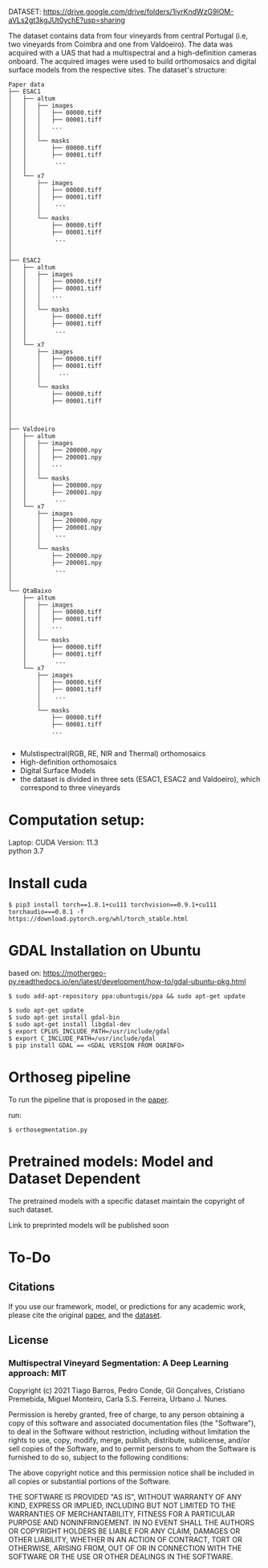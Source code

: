 
DATASET: https://drive.google.com/drive/folders/1iyrKndWzG9lOM-aVLs2gt3kgJUt0ychE?usp=sharing


The dataset contains data from four vineyards from central Portugal (i.e, two vineyards from Coimbra and one from Valdoeiro). The data was acquired with a UAS that had a multispectral and a high-definition cameras onboard. The acquired images were used to build orthomosaics and digital surface models from the respective sites. 
The dataset's structure: 


```
Paper data
├── ESAC1
│   ├── altum
│   │   ├── images
│   │   │   ├── 00000.tiff
│   │   │   ├── 00001.tiff
│   │   │   ...
│   │   │
│   │   └── masks
│   │       ├── 00000.tiff
│   │       ├── 00001.tiff
│   │        ...
│   │
│   └── x7
│       ├── images
│       │   ├── 00000.tiff
│       │   ├── 00001.tiff
│       │    ...
│       │
│       └── masks
│           ├── 00000.tiff
│           ├── 00001.tiff
│            ...
│    
│
├── ESAC2
│   ├── altum
│   │   ├── images
│   │   │   ├── 00000.tiff
│   │   │   ├── 00001.tiff
│   │   │   ...
│   │   │
│   │   └── masks
│   │       ├── 00000.tiff
│   │       ├── 00001.tiff
│   │        ...
│   │
│   └── x7
│       ├── images
│       │   ├── 00000.tiff
│       │   ├── 00001.tiff
│       │     ...
│       │
│       └── masks
│           ├── 00000.tiff
│           ├── 00001.tiff
│
│
│
├── Valdoeiro
│   ├── altum
│   │   ├── images
│   │   │   ├── 200000.npy 
│   │   │   ├── 200001.npy 
│   │   │   ...
│   │   │
│   │   └── masks
│   │       ├── 200000.npy 
│   │       ├── 200001.npy 
│   │        ...
│   └── x7
│       ├── images
│       │   ├── 200000.npy 
│       │   ├── 200001.npy 
│       │    ...
│       │
│       └── masks
│           ├── 200000.npy 
│           ├── 200001.npy 
│            ...
│            
│
└── QtaBaixo
    ├── altum
    │   ├── images
    │   │   ├── 00000.tiff
    │   │   ├── 00001.tiff
    │   │   ...
    │   │
    │   └── masks
    │       ├── 00000.tiff
    │       ├── 00001.tiff
    │        ...
    └── x7
        ├── images
        │   ├── 00000.tiff
        │   ├── 00001.tiff
        │    ...
        │
        └── masks
            ├── 00000.tiff
            ├── 00001.tiff
            ...
            
```




- Mulstispectral(RGB, RE, NIR and Thermal) orthomosaics
- High-definition orthomosaics 
- Digital Surface Models 
- the dataset is divided in three sets (ESAC1, ESAC2 and Valdoeiro), which correspond to three vineyards 


# Computation setup:
Laptop: CUDA Version: 11.3 \
python 3.7 

# Install cuda 
    $ pip3 install torch==1.8.1+cu111 torchvision==0.9.1+cu111 torchaudio===0.8.1 -f https://download.pytorch.org/whl/torch_stable.html


# GDAL Installation on Ubuntu 

based on: https://mothergeo-py.readthedocs.io/en/latest/development/how-to/gdal-ubuntu-pkg.html


    $ sudo add-apt-repository ppa:ubuntugis/ppa && sudo apt-get update

    $ sudo apt-get update
    $ sudo apt-get install gdal-bin
    $ sudo apt-get install libgdal-dev
    $ export CPLUS_INCLUDE_PATH=/usr/include/gdal
    $ export C_INCLUDE_PATH=/usr/include/gdal
    $ pip install GDAL == <GDAL VERSION FROM OGRINFO>


# Orthoseg pipeline 

To run the pipeline that is proposed in the [paper](https://arxiv.org/abs/2108.01200). 

run: 

    $ orthosegmentation.py 


# Pretrained models: Model and Dataset Dependent

The pretrained models with a specific dataset maintain the copyright of such dataset.

Link to preprinted models will be published soon 

# To-Do



## Citations

If you use our framework, model, or predictions for any academic work, please cite the original [paper](https://arxiv.org/abs/2108.01200), and the [dataset](https://drive.google.com/drive/folders/1PeDqlXa-TISJcPGB2kaJ547LV5M3E_xU?usp=sharing).


## License

### Multispectral Vineyard Segmentation: A Deep Learning approach: MIT

Copyright (c) 2021 Tiago Barros, Pedro Conde, Gil Gonçalves, Cristiano Premebida, Miguel Monteiro, Carla S.S. Ferreira, Urbano J. Nunes.

Permission is hereby granted, free of charge, to any person obtaining a copy of this software and associated documentation files (the "Software"), to deal in the Software without restriction, including without limitation the rights to use, copy, modify, merge, publish, distribute, sublicense, and/or sell copies of the Software, and to permit persons to whom the Software is furnished to do so, subject to the following conditions:

The above copyright notice and this permission notice shall be included in all copies or substantial portions of the Software.

THE SOFTWARE IS PROVIDED "AS IS", WITHOUT WARRANTY OF ANY KIND, EXPRESS OR IMPLIED, INCLUDING BUT NOT LIMITED TO THE WARRANTIES OF MERCHANTABILITY, FITNESS FOR A PARTICULAR PURPOSE AND NONINFRINGEMENT. IN NO EVENT SHALL THE AUTHORS OR COPYRIGHT HOLDERS BE LIABLE FOR ANY CLAIM, DAMAGES OR OTHER LIABILITY, WHETHER IN AN ACTION OF CONTRACT, TORT OR OTHERWISE, ARISING FROM, OUT OF OR IN CONNECTION WITH THE SOFTWARE OR THE USE OR OTHER DEALINGS IN THE SOFTWARE.
